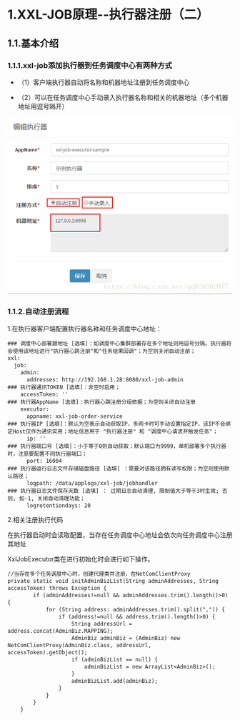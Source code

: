 # 1.XXL-JOB原理--执行器注册（二）
## 1.1.基本介绍
### 1.1.1.xxl-job添加执行器到任务调度中心有两种方式

* （1）客户端执行器自动将名称和机器地址注册到任务调度中心

* （2）可以在任务调度中心手动录入执行器名称和相关的机器地址（多个机器地址用逗号隔开）

![](/static/image/20180914205517173.png)

### 1.1.2.自动注册流程
1.在执行器客户端配置执行器名称和任务调度中心地址：
```
### 调度中心部署跟地址 [选填]：如调度中心集群部署存在多个地址则用逗号分隔。执行器将会使用该地址进行"执行器心跳注册"和"任务结果回调"；为空则关闭自动注册；
xxl:
  job:
    admin:
      addresses: http://192.168.1.28:8080/xxl-job-admin
### 执行器通讯TOKEN [选填]：非空时启用；
    accessToken: ''
### 执行器AppName [选填]：执行器心跳注册分组依据；为空则关闭自动注册
    executor:
      appname: xxl-job-order-service
### 执行器IP [选填]：默认为空表示自动获取IP，多网卡时可手动设置指定IP，该IP不会绑定Host仅作为通讯实用；地址信息用于 "执行器注册" 和 "调度中心请求并触发任务"；
      ip: ''
### 执行器端口号 [选填]：小于等于0则自动获取；默认端口为9999，单机部署多个执行器时，注意要配置不同执行器端口；
      port: 16004
### 执行器运行日志文件存储磁盘路径 [选填] ：需要对该路径拥有读写权限；为空则使用默认路径；
      logpath: /data/applogs/xxl-job/jobhandler
### 执行器日志文件保存天数 [选填] ： 过期日志自动清理, 限制值大于等于3时生效; 否则, 如-1, 关闭自动清理功能；
      logretentiondays: 20
```
2.相关注册执行代码

在执行器启动时会读取配置，当存在任务调度中心地址会依次向任务调度中心注册其地址

XxlJobExecutor类在进行初始化时会进行如下操作。



```
//当存在多个任务调度中心时，创建代理类并注册，在NetComClientProxy
private static void initAdminBizList(String adminAddresses, String accessToken) throws Exception {
        if (adminAddresses!=null && adminAddresses.trim().length()>0) {
            for (String address: adminAddresses.trim().split(",")) {
                if (address!=null && address.trim().length()>0) {
                    String addressUrl = address.concat(AdminBiz.MAPPING);
                    AdminBiz adminBiz = (AdminBiz) new NetComClientProxy(AdminBiz.class, addressUrl, accessToken).getObject();
                    if (adminBizList == null) {
                        adminBizList = new ArrayList<AdminBiz>();
                    }
                    adminBizList.add(adminBiz);
                }
            }
        }
    }

```



